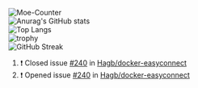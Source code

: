 ![Moe-Counter](https://Moe-Counter.speechless22.repl.co/get/@:Speechless22?theme=asoul)  
![Anurag's GitHub stats](https://github-readme-stats-speechless.vercel.app/api?username=Speechless22&show_icons=true&theme=transparent&hide_border=true&include_all_commits=true)  
![Top Langs](https://github-readme-stats-speechless.vercel.app/api/top-langs?username=Speechless22&layout=compact&theme=transparent&hide_border=true)  
![trophy](https://github-profile-trophy-speechless.vercel.app?username=Speechless22&column=-1&no-bg=true&no-frame=true&theme=monokai)  
![GitHub Streak](https://github-readme-streak-stats-speechless.vercel.app?user=Speechless22&theme=github-dark&hide_border=true)  
<!--START_SECTION:activity-->
1. ❗️ Closed issue [#240](https://github.com/Hagb/docker-easyconnect/issues/240) in [Hagb/docker-easyconnect](https://github.com/Hagb/docker-easyconnect)
2. ❗️ Opened issue [#240](https://github.com/Hagb/docker-easyconnect/issues/240) in [Hagb/docker-easyconnect](https://github.com/Hagb/docker-easyconnect)
<!--END_SECTION:activity-->
